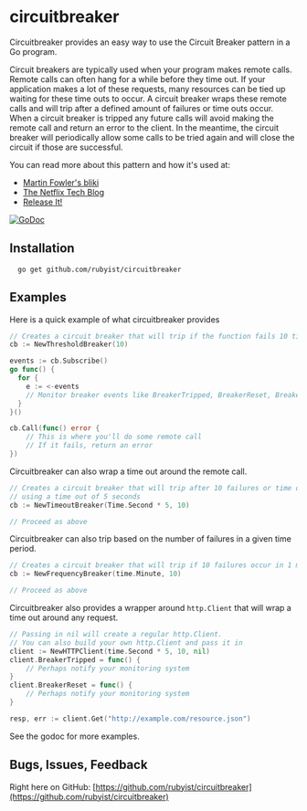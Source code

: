 # circuitbreaker

Circuitbreaker provides an easy way to use the Circuit Breaker pattern in a
Go program.

Circuit breakers are typically used when your program makes remote calls.
Remote calls can often hang for a while before they time out. If your
application makes a lot of these requests, many resources can be tied
up waiting for these time outs to occur. A circuit breaker wraps these
remote calls and will trip after a defined amount of failures or time outs
occur. When a circuit breaker is tripped any future calls will avoid making
the remote call and return an error to the client. In the meantime, the
circuit breaker will periodically allow some calls to be tried again and
will close the circuit if those are successful.

You can read more about this pattern and how it's used at:
- [Martin Fowler's bliki](http://martinfowler.com/bliki/CircuitBreaker.html)
- [The Netflix Tech Blog](http://techblog.netflix.com/2012/02/fault-tolerance-in-high-volume.html)
- [Release It!](http://pragprog.com/book/mnee/release-it)

[![GoDoc](https://godoc.org/github.com/rubyist/circuitbreaker?status.svg)](https://godoc.org/github.com/rubyist/circuitbreaker)

## Installation

```
  go get github.com/rubyist/circuitbreaker
```

## Examples

Here is a quick example of what circuitbreaker provides

```go
// Creates a circuit breaker that will trip if the function fails 10 times
cb := NewThresholdBreaker(10)

events := cb.Subscribe()
go func() {
  for {
    e := <-events
    // Monitor breaker events like BreakerTripped, BreakerReset, BreakerFail, BreakerReady
  }
}()

cb.Call(func() error {
	// This is where you'll do some remote call
	// If it fails, return an error
})
```

Circuitbreaker can also wrap a time out around the remote call.

```go
// Creates a circuit breaker that will trip after 10 failures or time outs
// using a time out of 5 seconds
cb := NewTimeoutBreaker(Time.Second * 5, 10)

// Proceed as above

```

Circuitbreaker can also trip based on the number of failures in a given time period.

```go
// Creates a circuit breaker that will trip if 10 failures occur in 1 minute
cb := NewFrequencyBreaker(time.Minute, 10)

// Proceed as above
```

Circuitbreaker also provides a wrapper around `http.Client` that will wrap a
time out around any request.

```go
// Passing in nil will create a regular http.Client.
// You can also build your own http.Client and pass it in
client := NewHTTPClient(time.Second * 5, 10, nil)
client.BreakerTripped = func() {
	// Perhaps notify your monitoring system
}
client.BreakerReset = func() {
	// Perhaps notify your monitoring system
}

resp, err := client.Get("http://example.com/resource.json")
```

See the godoc for more examples.

## Bugs, Issues, Feedback

Right here on GitHub: [https://github.com/rubyist/circuitbreaker](https://github.com/rubyist/circuitbreaker)
